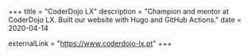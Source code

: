 +++
title = "CoderDojo LX"
description = "Champion and mentor at CoderDojo LX. Built our website with Hugo and GitHub Actions."
date = 2020-04-14

externalLink = "https://www.coderdojo-lx.pt"
+++